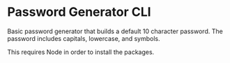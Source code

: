 # Password Generator CLI

Basic password generator that builds a default 10 character password. The password includes capitals, lowercase, and symbols.

This requires Node in order to install the packages.

